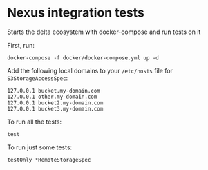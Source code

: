 # Nexus integration tests

Starts the delta ecosystem with docker-compose and run tests on it

First, run:
```shell
docker-compose -f docker/docker-compose.yml up -d
```

Add the following local domains to your `/etc/hosts` file for `S3StorageAccessSpec`:
```
127.0.0.1 bucket.my-domain.com
127.0.0.1 other.my-domain.com
127.0.0.1 bucket2.my-domain.com
127.0.0.1 bucket3.my-domain.com
```

To run all the tests:
```sbtshell
test
```

To run just some tests:
```sbtshell
testOnly *RemoteStorageSpec
```
